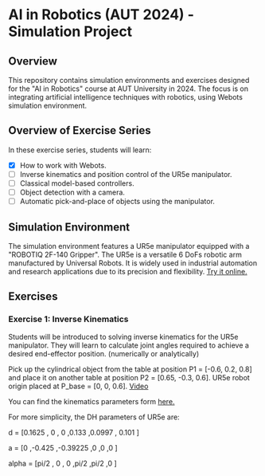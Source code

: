 # AI in Robotics (AUT 2024) - Simulation Project

## Overview
This repository contains simulation environments and exercises designed for the "AI in Robotics" course at AUT University in 2024. The focus is on integrating artificial intelligence techniques with robotics, using Webots simulation environment.

## Overview of Exercise Series

In these exercise series, students will learn:

- [x] How to work with Webots.
- [ ] Inverse kinematics and position control of the UR5e manipulator.
- [ ] Classical model-based controllers.
- [ ] Object detection with a camera.
- [ ] Automatic pick-and-place of objects using the manipulator.

## Simulation Environment
The simulation environment features a UR5e manipulator equipped with a "ROBOTIQ 2F-140 Gripper". 
The UR5e is a versatile 6 DoFs robotic arm manufactured by Universal Robots. It is widely used in industrial automation and research applications due to its precision and flexibility. [Try it online.](https://webots.cloud/run?version=R2023b&url=https%3A%2F%2Fgithub.com%2Fcyberbotics%2Fwebots%2Fblob%2Freleased%2Fprojects%2Frobots%2Funiversal_robots%2Fprotos%2FUR5e.proto)

<!--
## Getting Started
To get started with the exercises, follow these steps:
1. Clone this repository to your local machine or download .zip file.
2. Set up the Webots simulation environment according to the provided instructions.
3. Navigate to the respective exercise folders and follow the instructions provided in the README files.
-->

## Exercises
### Exercise 1: Inverse Kinematics
Students will be introduced to solving inverse kinematics for the UR5e manipulator. They will learn to calculate joint angles required to achieve a desired end-effector position. (numerically or analytically)

Pick up the cylindrical object from the table at position P1 = [-0.6, 0.2, 0.8] and place it on another table at position P2 = [0.65, -0.3, 0.6]. UR5e robot origin placed at P_base = [0, 0, 0.6]. [Video](https://webots.cloud/AccUng0)

You can find the kinematics parameters form [here.](https://github.com/mhtayebzadeh/ai-in-robotics-course-project-AUT2024/documents/ur5e-rgb-fact-sheet-landscape-a4.pdf)

For more simplicity, the DH parameters of UR5e are: 

d     =  [0.1625  , 0      , 0        ,0.133   ,0.0997  , 0.101 ]

a     =  [0       ,-0.425  ,-0.39225  ,0       ,0       ,0      ]

alpha =  [pi/2    , 0      , 0        ,pi/2    ,pi/2    ,0      ]


<!-- 
### Exercise 2: Object Detection and Grasping

### Exercise 3: Object Manipulation
-->

<!--
## Contributors
- [Your Name](https://github.com/yourusername) - Course Instructor

## License
This project is licensed under the [MIT License](LICENSE).
-->
